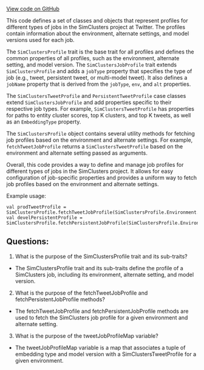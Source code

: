 [View code on GitHub](https://github.com/misbahsy/the-algorithm/src/scala/com/twitter/simclusters_v2/summingbird/common/SimClustersProfile.scala)

This code defines a set of classes and objects that represent profiles for different types of jobs in the SimClusters project at Twitter. The profiles contain information about the environment, alternate settings, and model versions used for each job. 

The `SimClustersProfile` trait is the base trait for all profiles and defines the common properties of all profiles, such as the environment, alternate setting, and model version. The `SimClustersJobProfile` trait extends `SimClustersProfile` and adds a `jobType` property that specifies the type of job (e.g., tweet, persistent tweet, or multi-model tweet). It also defines a `jobName` property that is derived from the `jobType`, `env`, and `alt` properties. 

The `SimClustersTweetProfile` and `PersistentTweetProfile` case classes extend `SimClustersJobProfile` and add properties specific to their respective job types. For example, `SimClustersTweetProfile` has properties for paths to entity cluster scores, top K clusters, and top K tweets, as well as an `EmbeddingType` property. 

The `SimClustersProfile` object contains several utility methods for fetching job profiles based on the environment and alternate settings. For example, `fetchTweetJobProfile` returns a `SimClustersTweetProfile` based on the environment and alternate setting passed as arguments. 

Overall, this code provides a way to define and manage job profiles for different types of jobs in the SimClusters project. It allows for easy configuration of job-specific properties and provides a uniform way to fetch job profiles based on the environment and alternate settings. 

Example usage:

```
val prodTweetProfile = SimClustersProfile.fetchTweetJobProfile(SimClustersProfile.Environment.Prod)
val develPersistentProfile = SimClustersProfile.fetchPersistentJobProfile(SimClustersProfile.Environment.Devel)
```
## Questions: 
 1. What is the purpose of the SimClustersProfile trait and its sub-traits?
- The SimClustersProfile trait and its sub-traits define the profile of a SimClusters job, including its environment, alternate setting, and model version.

2. What is the purpose of the fetchTweetJobProfile and fetchPersistentJobProfile methods?
- The fetchTweetJobProfile and fetchPersistentJobProfile methods are used to fetch the SimClusters job profile for a given environment and alternate setting.

3. What is the purpose of the tweetJobProfileMap variable?
- The tweetJobProfileMap variable is a map that associates a tuple of embedding type and model version with a SimClustersTweetProfile for a given environment.